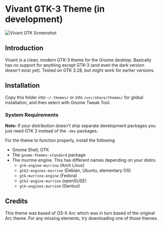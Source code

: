 # Vivant GTK-3 Theme (in development) 

![Vivant GTK Screenshot](https://user-images.githubusercontent.com/25088746/40657505-0afed1ce-6340-11e8-9265-df4c03343b31.png)

## Introduction
Vivant is a clean, modern GTK-3 theme for the Gnome desktop. Basically has no support for anything except GTK-3 (and even the dark version doesn't exist yet).
Tested on GTK 3.28, but might work for earlier versions.

## Installation
Copy this folder into `~/.themes/` or into `/usr/share/themes/` for global installation, and then select with Gnome Tweak Tool.

### System Requirements

**Note:** If your distribution doesn't ship separate development packages you just need GTK 3 instead of the `-dev` packages.

For the theme to function properly, install the following
* Gnome Shell, GTK 
* The `gnome-themes-standard` package
* The murrine engine. This has different names depending on your distro.
  * `gtk-engine-murrine` (Arch Linux)
  * `gtk2-engines-murrine` (Debian, Ubuntu, elementary OS)
  * `gtk-murrine-engine` (Fedora)
  * `gtk2-engine-murrine` (openSUSE)
  * `gtk-engines-murrine` (Gentoo)

## Credits

This theme was based of OS-X Arc which was in turn based of the original Arc theme. For any missing elements, try downloading one of those themes.
